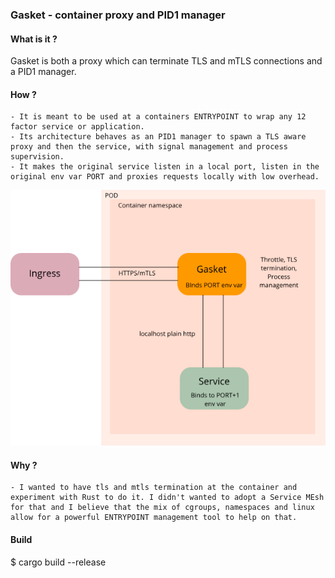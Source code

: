 ### Gasket - container proxy and PID1 manager

#### What is it ?

Gasket is both a proxy which can terminate TLS and mTLS connections and a PID1 manager.

#### How ?

    - It is meant to be used at a containers ENTRYPOINT to wrap any 12 factor service or application.
    - Its architecture behaves as an PID1 manager to spawn a TLS aware proxy and then the service, with signal management and process supervision. 
    - It makes the original service listen in a local port, listen in the original env var PORT and proxies requests locally with low overhead.

![diagram](gasket.png)

#### Why ?

    - I wanted to have tls and mtls termination at the container and experiment with Rust to do it. I didn't wanted to adopt a Service MEsh for that and I believe that the mix of cgroups, namespaces and linux allow for a powerful ENTRYPOINT management tool to help on that.

#### Build
$ cargo build --release
